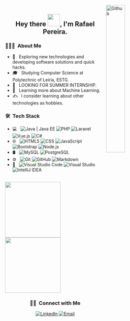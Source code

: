 
<img width="35%" align="right" alt="Github" src="https://user-images.githubusercontent.com/48678280/88862734-4903af80-d201-11ea-968b-9c939d88a37c.gif" />

<h2 align="center"> Hey there <img src="https://github.com/sudnyeshtalekar/sudnyeshtalekar/blob/master/Assets/Hi.gif" width="40px">, I'm Rafael Pereira.</h2>

<h3> 👨🏻‍💻 &nbsp;About Me </h3>

- 🤔 &nbsp; Exploring new technologies and developing software solutions and quick hacks.
- 🎓 &nbsp; Studying Computer Science at Polytechnic of Leiria, ESTG.
- 💼 &nbsp; LOOKING FOR SUMMER INTERNSHIP.
- 🌱 &nbsp; Learning more about Machine Learning.
- ✍️ &nbsp; I consider learning about other technologies as hobbies.

<h3> 🛠 &nbsp;Tech Stack</h3>

- 💻 &nbsp;
  ![Java | Java EE](https://img.shields.io/badge/-Java-333333?style=flat&logo=Java&logoColor=007396)
  ![PHP](https://img.shields.io/badge/-PHP-333333?style=flat&logo=PHP&logoColor=777BB4)
  ![Laravel](https://img.shields.io/badge/-Laravel-333333?style=flat&logo=Laravel&logoColor=276DC3)
  ![Vue.js](https://img.shields.io/badge/-Vue.js-333333?style=flat&logo=Vue.js&logoColor=4FC08D)
  ![C#](https://img.shields.io/badge/-C%20Sharp-333333?style=flat&logo=C%20Sharp&logoColor=239120)
- 🌐 &nbsp;
  ![HTML5](https://img.shields.io/badge/-HTML5-333333?style=flat&logo=HTML5)
  ![CSS](https://img.shields.io/badge/-CSS-333333?style=flat&logo=CSS3&logoColor=1572B6)
  ![JavaScript](https://img.shields.io/badge/-JavaScript-333333?style=flat&logo=javascript)
  ![Bootstrap](https://img.shields.io/badge/-Bootstrap-333333?style=flat&logo=bootstrap&logoColor=563D7C)
  ![Node.js](https://img.shields.io/badge/-Node.js-333333?style=flat&logo=node.js)
- 🛢 &nbsp;
  ![MySQL](https://img.shields.io/badge/-MySQL-333333?style=flat&logo=mysql)
  ![PostgreSQL](https://img.shields.io/badge/-PostgreSQL-333333?style=flat&logo=PostgreSQL)
- ⚙️ &nbsp;
  ![Git](https://img.shields.io/badge/-Git-333333?style=flat&logo=git)
  ![GitHub](https://img.shields.io/badge/-GitHub-333333?style=flat&logo=github)
  ![Markdown](https://img.shields.io/badge/-Markdown-333333?style=flat&logo=markdown)
- 🔧 &nbsp;
  ![Visual Studio Code](https://img.shields.io/badge/-Visual%20Studio%20Code-333333?style=flat&logo=visual-studio-code&logoColor=007ACC)
  ![Visual Studio](https://img.shields.io/badge/-Visual%20Studio-333333?style=flat&logo=Visual%20Studio&logoColor=5C2D91)
  ![IntelliJ IDEA](https://img.shields.io/badge/-IntelliJ%20IDEA-333333?style=flat&logo=IntelliJ%20IDEA)

<br/>

<a href="https://github.com/RafaelXokito">
  <img height="180em" src="https://github-readme-stats.vercel.app/api?username=RafaelXokito&theme=buefy&show_icons=true" />
  <img height="180em" src="https://github-readme-stats.vercel.app/api/top-langs/?username=RafaelXokito&theme=buefy&layout=compact" />
</a>

<br/>

<h3 align="center"> 🤝🏻 &nbsp;Connect with Me </h3>

<p align="center">
<a href="https://www.linkedin.com/in/RafaelXokito/"><img alt="LinkedIn" src="https://img.shields.io/badge/LinkedIn-Rafael Pereira-blue?style=flat-square&logo=linkedin"></a>
<a href="mailto:rafael_pereira_2000@hotmail.com"><img alt="Email" src="https://img.shields.io/badge/Email-Rafael__Pereira__2000%40hotmail.com-blue?style=flat-square&logo=Microsoft%20Outlook"></a>
</p>


